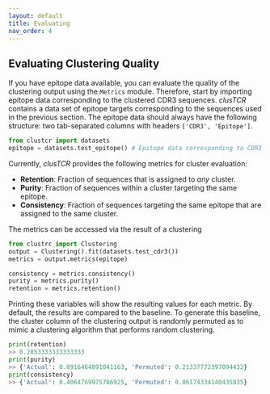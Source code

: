 ```yaml
---
layout: default
title: Evaluating
nav_order: 4
---
```



## Evaluating Clustering Quality

If you have epitope data available, you can evaluate the quality of the clustering output using the `Metrics` module. Therefore, start by importing epitope data corresponding to the clustered CDR3 sequences. *clusTCR* contains a data set of epitope targets corresponding to the sequences used in the previous section. The epitope data should always have the following structure: two tab-separated columns with headers `['CDR3', 'Epitope']`.

```python
from clustcr import datasets
epitope = datasets.test_epitope() # Epitope data corresponding to CDR3 sequences
```

Currently, *clusTCR* provides the following metrics for cluster evaluation:

- **Retention**: Fraction of sequences that is assigned to *any* cluster.
- **Purity**: Fraction of sequences within a cluster targeting the same epitope.
- **Consistency**: Fraction of sequences targeting the same epitope that are assigned to the same cluster.

The metrics can be accessed via the result of a clustering

```python
from clustrc import Clustering
output = Clustering().fit(datasets.test_cdr3())
metrics = output.metrics(epitope)

consistency = metrics.consistency()
purity = metrics.purity()
retention = metrics.retention()
```

Printing these variables will show the resulting values for each metric. By default, the results are compared to the baseline. To generate this baseline, the cluster column of the clustering output is randomly permuted as to mimic a clustering algorithm that performs random clustering.

```python
print(retention)
>> 0.2853333333333333
print(purity)
>> {'Actual': 0.8916464891041163, 'Permuted': 0.21337772397094432}
print(consistency)
>> {'Actual': 0.4064769975786925, 'Permuted': 0.06174334140435835}
```
